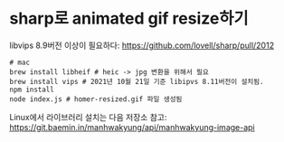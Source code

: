 # sharp로 animated gif resize하기

libvips 8.9버전 이상이 필요하다: https://github.com/lovell/sharp/pull/2012

```shell
# mac
brew install libheif # heic -> jpg 변환을 위해서 필요
brew install vips # 2021년 10월 21일 기준 libipvs 8.11버전이 설치됨.
npm install
node index.js # homer-resized.gif 파일 생성됨
```

Linux에서 라이브러리 설치는 다음 저장소 
참고: https://git.baemin.in/manhwakyung/api/manhwakyung-image-api
